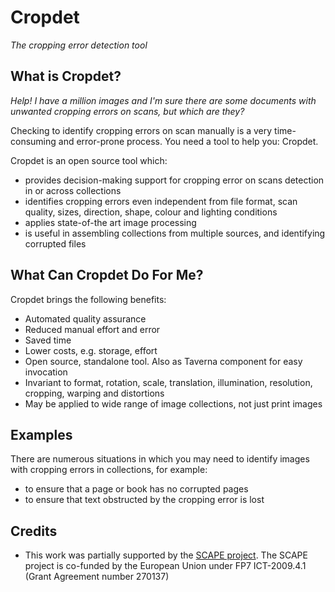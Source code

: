 Cropdet
=========
*The cropping error detection tool*

What is Cropdet?
-----------------
*Help! I have a million images and I'm sure there are some documents with unwanted cropping errors on scans, but which are they?*

Checking to identify cropping errors on scan manually is a very time-consuming and error-prone process. You need a tool to help you: Cropdet.

Cropdet is an open source tool which:

* provides decision-making support for cropping error on scans detection in or across collections
* identifies cropping errors even independent from file format, scan quality, sizes, direction, shape, colour and lighting conditions 
* applies state-of-the art image processing  
* is useful in assembling collections from multiple sources, and identifying corrupted files

What Can Cropdet Do For Me?
----------------------------
Cropdet brings the following benefits:

* Automated quality assurance
* Reduced manual effort and error
* Saved time
* Lower costs, e.g. storage, effort
* Open source, standalone tool. Also as Taverna component for easy invocation
* Invariant to format, rotation, scale, translation, illumination, resolution, cropping, warping and distortions
* May be applied to wide range of image collections, not just print images

Examples
--------

There are numerous situations in which you may need to identify images with cropping errors in collections, for example:

* to ensure that a page or book has no corrupted pages
* to ensure that text obstructed by the cropping error is lost

Credits
-------
* This work was partially supported by the [SCAPE project](http://scape-project.eu). The SCAPE project is co-funded 
by the European Union under FP7 ICT-2009.4.1 (Grant Agreement number 270137)

